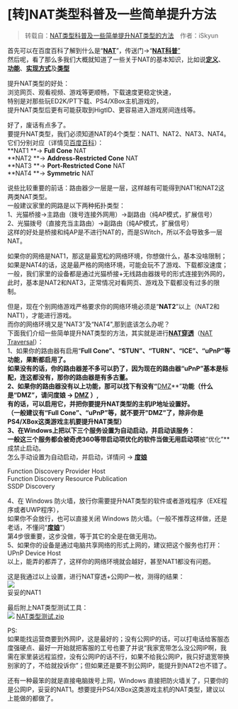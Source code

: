 # \[转\]NAT类型科普及一些简单提升方法

> 转载自：[NAT类型科普及一些简单提升NAT类型的方法](http://www.right.com.cn/forum/thread-199299-1-1.html)&emsp;作者：iSkyun

首先可以在百度百科了解到什么是“[**NAT**](http://baike.baidu.com/item/nat)”，传送门→“[**NAT科普**”](http://baike.baidu.com/item/nat)  
然后呢，看了那么多我们大概就知道了一些关于NAT的基本知识，比如说[**定义**](http://baike.baidu.com/item/nat)、[**功能**](http://baike.baidu.com/item/nat#1)、[**实现方式**](http://baike.baidu.com/item/nat#2)及[**类型**](http://baike.baidu.com/item/nat#7)
  
  
提升NAT类型的好处：  
浏览网页、观看视频、游戏等更顺畅，下载速度更稳定快速，  
特别是对那些玩ED2K/PT下载、PS4/XBox主机游戏的，  
提升NAT类型后更有可能获取到HigtID、更容易进入游戏房间连线等。  
  
好了，废话有点多了。  
要提升NAT类型，我们必须知道NAT的4个类型：NAT1、NAT2、NAT3、NAT4。  
它们分别对应（详情见[百度百科](http://baike.baidu.com/item/nat#7)）：  
**NAT1 **→ **Full Cone** NAT  
**NAT2 **→ **Address-Restricted Cone** NAT  
**NAT3 **→ **Port-Restricted Cone** NAT  
**NAT4 **→ **Symmetric** NAT  
  
说些比较重要的前话：路由器少一层是一层，这样越有可能得到NAT1和NAT2这两类NAT类型。  
一般建议家里的网路是以下两种拓扑类型：  
1、光猫桥接→主路由（拨号连接外网用）→副路由（纯AP模式，扩展信号）  
2、光猫拨号（直接充当主路由）→副路由（纯AP模式，扩展信号）  
这样的好处是桥接和纯AP是不进行NAT的，而是SWitch，所以不会导致多一层NAT。  
  
如果你的网络是NAT1，那这是最宽松的网络环境，你想做什么，基本没啥限制；  
如果是NAT4的话，这是最严格的网络环境，可能会玩不了游戏、下载都没速度；  
一般，我们家里的设备都是通过光猫桥接+无线路由器拨号的形式连接到外网的，  
此时，基本是NAT2和NAT3，正常情况对看网页、游戏及下载都没有过多的限制。  
  
  
但是，现在个别网络游戏严格要求你的网络环境必须是“**NAT2**”以上（NAT2和NAT1），才能进行游戏。  
而你的网络环境又是"NAT3”及“NAT4",那到底该怎么办呢？  
下面我们介绍一些简单提升NAT类型的方法，其实就是进行[**NAT穿透**](http://baike.baidu.com/item/nat#3_3)（[NAT Traversal](http://baike.baidu.com/item/nat#3_3)）：  
1、如果你的路由器有启用“**Full Cone”、“STUN”、“TURN”、“ICE”、“uPnP”**等功能，果断都启用了。  
如果没有的话，你的路由器差不多可以扔了，因为现在的路由器**“uPnP”**基本是标配，连这都没有，那你的路由器是有多古董。  
2、如果你的路由器没有以上功能，那可以找下有没有**“**[DMZ](http://baike.baidu.com/item/dmz)**”**功能（什么是“DMZ”，请问度娘 → [DMZ](http://baike.baidu.com/item/dmz) ）,  
有的话，可以启用它，并把你要提升NAT类型的主机IP地址设置好。  
（一般建议有“Full Cone”、“uPnP”等，就不要开"DMZ”了，除非你是PS4/XBox这类游戏主机要提升NAT类型）  
3、在Windows上把以下三个服务设置为自动启动，并启动该服务：  
一般这三个服务都会被奇虎360等带启动项优化的软件当做无用启动项**被“优化”**成禁止启动。  
怎么手动设置为自动启动，并启动，详情问 → [**度娘**](https://zhidao.baidu.com/question/209154882.html)  
  
Function Discovery Provider Host  
Function Discovery Resource Publication  
SSDP Discovery  
  
4、在 Windows 防火墙，放行你需要提升NAT类型的软件或者游戏程序（EXE程序或者UWP程序），  
如果你不会放行，也可以直接关闭 Windows 防火墙。（一般不推荐这样做，还是老话，不懂问“[**度娘**](https://zhidao.baidu.com/question/1735570524535246787.html)”）  
第4步很重要，这步没做，等于其它的全是在做无用功。  
5、如果你的设备是通过电脑共享网络的形式上网的，建议把这个服务也打开：UPnP Device Host  
以上，能弄的都弄了，这样你的网络环境就会越好，甚至NAT1都没有问题。  
  
这是我通过以上设置，进行NAT穿透+公网IP一枚，测得的结果：  
![](http://www.right.com.cn/forum/data/attachment/forum/201611/10/132059dd4rfiilqz4e4s4p.jpg)   
妥妥的NAT1  
  
最后附上NAT类型测试工具：  
![](http://www.right.com.cn/forum/static/image/filetype/zip.gif) [NAT类型测试.zip](http://www.right.com.cn/forum/plugin.php?id=imc_attachad:ad&aid=MTQzODYzfDQxMGQxODFmfDE1MjU4MzkxMjZ8MHwxOTkyOTk%3D) 
  
PS:  
如果能找运营商要到外网IP，这是最好的；没有公网IP的话，可以打电话给客服态度强硬点、最好一开始就把客服的工号也要了并说“我家宽带怎么没公网IP啊，我需在家里装远程监控，没有公网IP的话不行，如果不给我公网IP，我只好退宽带换别家的了，不给就投诉你”；但如果还是要不到公网IP，能提升到NAT2也不错了。

还有一种最笨的就是直接电脑拨号上网，Windows 直接把防火墙关了，只要你的是公网IP，妥妥的NAT1。想要提升PS4/XBox这类游戏主机的NAT类型，建议以上能做的都做了。    
  


